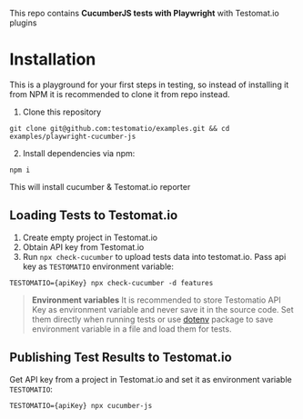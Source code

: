This repo contains **CucumberJS tests with Playwright** with Testomat.io plugins

# Installation

This is a playground for your first steps in testing, so instead of installing it from NPM it is recommended to clone it from repo instead.

1) Clone this repository

```
git clone git@github.com:testomatio/examples.git && cd examples/playwright-cucumber-js
```

2) Install dependencies via npm:

```
npm i
```

This will install cucumber & Testomat.io reporter

## Loading Tests to Testomat.io

1. Create empty project in Testomat.io
2. Obtain API key from Testomat.io
2. Run `npx check-cucumber` to upload tests data into testomat.io. Pass api key as `TESTOMATIO` environment variable:

```
TESTOMATIO={apiKey} npx check-cucumber -d features
```

> **Environment variables** It is recommended to store Testomatio API Key as environment variable and never save it in the source code. Set them directly when running tests or use [dotenv](https://www.npmjs.com/package/dotenv) package to save environment variable in a file and load them for tests.

## Publishing Test Results to Testomat.io

Get API key from a project in Testomat.io and set it as environment variable `TESTOMATIO`:

```
TESTOMATIO={apiKey} npx cucumber-js
```

